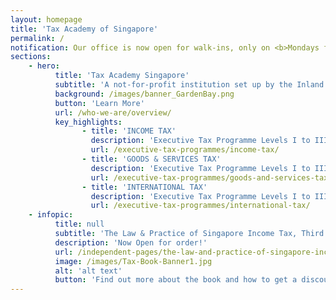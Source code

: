```yaml
---
layout: homepage
title: 'Tax Academy of Singapore'
permalink: /
notification: Our office is now open for walk-ins, only on <b>Mondays from 10.00 a.m. to 3.00 p.m.</b> However, our programmes are still running as scheduled, online. For the latest updates, please refer to the respective pages on this website. 
sections:
    - hero:
          title: 'Tax Academy Singapore'
          subtitle: 'A not-for-profit institution set up by the Inland Revenue Authority of Singapore in collaboration with international accounting firms'
          background: /images/banner_GardenBay.png
          button: 'Learn More'
          url: /who-we-are/overview/
          key_highlights:
                - title: 'INCOME TAX'
                  description: 'Executive Tax Programme Levels I to III'
                  url: /executive-tax-programmes/income-tax/
                - title: 'GOODS & SERVICES TAX'
                  description: 'Executive Tax Programme Levels I to III'
                  url: /executive-tax-programmes/goods-and-services-tax/
                - title: 'INTERNATIONAL TAX'
                  description: 'Executive Tax Programme Levels I to III'
                  url: /executive-tax-programmes/international-tax/
    - infopic:
          title: null
          subtitle: 'The Law & Practice of Singapore Income Tax, Third Edition'
          description: 'Now Open for order!'
          url: /independent-pages/the-law-and-practice-of-singapore-income-tax/
          image: /images/Tax-Book-Banner1.jpg
          alt: 'alt text'
          button: 'Find out more about the book and how to get a discount when you order!'
---
```



